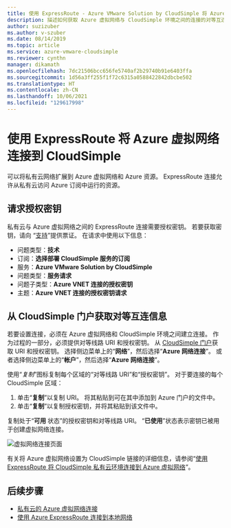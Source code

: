 ```yaml
---
title: 使用 ExpressRoute - Azure VMware Solution by CloudSimple 将 Azure 虚拟网络连接到CloudSimple
description: 描述如何获取 Azure 虚拟网络与 CloudSimple 环境之间的连接的对等互连信息。
author: suzizuber
ms.author: v-szuber
ms.date: 08/14/2019
ms.topic: article
ms.service: azure-vmware-cloudsimple
ms.reviewer: cynthn
manager: dikamath
ms.openlocfilehash: 7dc21506bcc656fe5740af2b29740b91e6403ffa
ms.sourcegitcommit: 1d56a3ff255f1f72c6315a0588422842dbcbe502
ms.translationtype: HT
ms.contentlocale: zh-CN
ms.lasthandoff: 10/06/2021
ms.locfileid: "129617998"
---
```

# <a name="connect-azure-virtual-network-to-cloudsimple-using-expressroute"></a>使用 ExpressRoute 将 Azure 虚拟网络连接到 CloudSimple

可以将私有云网络扩展到 Azure 虚拟网络和 Azure 资源。 ExpressRoute 连接允许从私有云访问 Azure 订阅中运行的资源。

## <a name="request-authorization-key"></a>请求授权密钥

私有云与 Azure 虚拟网络之间的 ExpressRoute 连接需要授权密钥。 若要获取密钥，请向 “<a href="https://portal.azure.com/#blade/Microsoft_Azure_Support/HelpAndSupportBlade/newsupportrequest" target="_blank">支持</a>”提供票证。  在请求中使用以下信息：

* 问题类型：**技术**
* 订阅：**选择部署 CloudSimple 服务的订阅**
* 服务：**Azure VMware Solution by CloudSimple**
* 问题类型：**服务请求**
* 问题子类型：**Azure VNET 连接的授权密钥**
* 主题：**Azure VNET 连接的授权密钥请求**

## <a name="get-peering-information-from-cloudsimple-portal"></a>从 CloudSimple 门户获取对等互连信息

若要设置连接，必须在 Azure 虚拟网络和 CloudSimple 环境之间建立连接。  作为过程的一部分，必须提供对等线路 URI 和授权密钥。 从 [CloudSimple 门户](access-cloudsimple-portal.md)获取 URI 和授权密钥。  选择侧边菜单上的“**网络**”，然后选择“**Azure 网络连接**”。 或者选择侧边菜单上的“**帐户**”，然后选择“**Azure 网络连接**”。

使用“*复制*”图标复制每个区域的“对等线路 URI”和“授权密钥”。 对于要连接的每个 CloudSimple 区域：

1. 单击“**复制**”以复制 URI。 将其粘贴到可在其中添加到 Azure 门户的文件中。  
2. 单击“**复制**”以复制授权密钥，并将其粘贴到该文件中。

复制处于“**可用** 状态”的授权密钥和对等线路 URI。  “**已使用**”状态表示密钥已被用于创建虚拟网络连接。

![虚拟网络连接页面](media/virtual-network-connection.png)

有关将 Azure 虚拟网络设置为 CloudSimple 链接的详细信息，请参阅“[使用 ExpressRoute 将 CloudSimple 私有云环境连接到 Azure 虚拟网络](azure-expressroute-connection.md)”。

## <a name="next-steps"></a>后续步骤

* [私有云的 Azure 虚拟网络连接](azure-expressroute-connection.md)
* [使用 Azure ExpressRoute 连接到本地网络](on-premises-connection.md)
